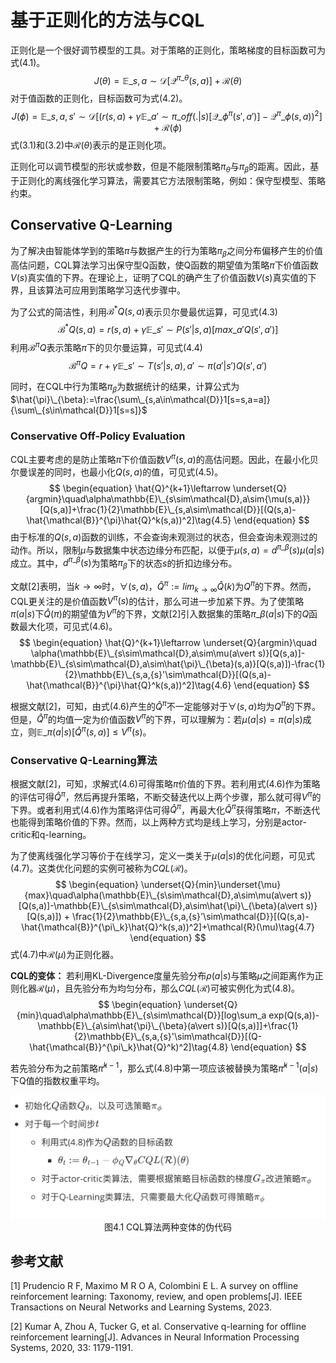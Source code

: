# 基于正则化的方法与CQL

正则化是一个很好调节模型的工具。对于策略的正则化，策略梯度的目标函数可为式(4.1)。
$$
\begin{equation}
J(\theta)=\mathbb{E}\_{s,a\sim\mathcal{D}}[\mathcal{Q}^{\pi\_{\theta}}(s,a)]+\mathcal{R}(\theta)\tag{4.1}
\end{equation}
$$
对于值函数的正则化，目标函数可为式(4.2)。
$$
\begin{equation}
J(\phi)=\mathbb{E}\_{s,a,{s}'\sim\mathcal{D}}[(r(s,a)+\gamma\mathbb{E}\_{{a}'\sim\pi\_{off}(.\vert s)}[\mathcal{Q}\_{\phi}^{\pi}({s}',{a}')]-\mathcal{Q}^{\pi}\_{\phi}(s,a))^2]+\mathcal{R}(\phi)\tag{4.2}
\end{equation}
$$
式(3.1)和(3.2)中$\mathcal{R}(\theta)$表示的是正则化项。

正则化可以调节模型的形状或参数，但是不能限制策略$\pi_{\theta}$与$\pi_{\beta}$的距离。因此，基于正则化的离线强化学习算法，需要其它方法限制策略，例如：保守型模型、策略约束。



## Conservative Q-Learning

为了解决由智能体学到的策略$\pi$与数据产生的行为策略$\pi_{\beta}$之间分布偏移产生的价值高估问题，CQL算法学习出保守型Q函数，使Q函数的期望值为策略$\pi$下价值函数$V(s)$真实值的下界。在理论上，证明了CQL的确产生了价值函数$V(s)$真实值的下界，且该算法可应用到策略学习迭代步骤中。

为了公式的简洁性，利用$\mathcal{B}^*Q(s,a)$表示贝尔曼最优运算，可见式(4.3)
$$
\mathcal{B}^*Q(s,a)=r(s,a)+\gamma\mathbb{E}\_{{s}'\sim P({s}'|s,a)}[max\_{{a}'}Q({s}',{a}')]\tag{4.3}
$$
利用$\mathcal{B}^{\pi}Q$表示策略$\pi$下的贝尔曼运算，可见式(4.4)
$$
\mathcal{B}^{\pi}Q=r + \gamma \mathbb{E}\_{{s}'\sim T({s}'\vert s,a),{a}'\sim\pi({a}'\vert{s}')}Q({s}',{a}')\tag{4.4}
$$

同时，在CQL中行为策略$\pi_{\beta}$为数据统计的结果，计算公式为$\hat{\pi}\_{\beta}:=\frac{\sum\_{s,a\in\mathcal{D}}1[s=s,a=a]}{\sum\_{s\in\mathcal{D}}1[s=s]}$

### Conservative Off-Policy Evaluation

CQL主要考虑的是防止策略$\pi$下价值函数$V^{\pi}(s,a)$的高估问题。因此，在最小化贝尔曼误差的同时，也最小化$Q(s,a)$的值，可见式(4.5)。
$$
\begin{equation}
\hat{Q}^{k+1}\leftarrow \underset{Q}{argmin}\quad\alpha\mathbb{E}\_{s\sim\mathcal{D},a\sim{\mu(s,a)}}[Q(s,a)]+\frac{1}{2}\mathbb{E}\_{s,a\sim\mathcal{D}}[(Q(s,a)-\hat{\mathcal{B}}^{\pi}\hat{Q}^k(s,a))^2]\tag{4.5}
\end{equation}
$$
由于标准的$Q(s,a)$函数的训练，不会查询未观测过的状态，但会查询未观测过的动作。所以，限制$\mu$与数据集中状态边缘分布匹配，以便于$\mu(s,a)=d^{\pi\_{\beta}}(s)\mu(a\vert s)$成立。其中，$d^{\pi\_{\beta}}(s)$为策略$\pi_{\beta}$下的状态$s$的折扣边缘分布。

文献[2]表明，当$k\to\infty$时，$\forall(s,a)$，$\hat{Q}^{\pi}:=lim_{k\to\infty}\hat{Q}(k)$为$Q^{\pi}$的下界。然而，CQL更关注的是价值函数$V^{\pi}(s)$的估计，那么可进一步加紧下界。为了使策略$\pi(a|s)$下$\hat{Q}(\pi)$的期望值为$V^{\pi}$的下界，文献[2]引入数据集的策略$\pi\_{\beta}(a\vert s)$下的$Q$函数最大化项，可见式(4.6)。
$$
\begin{equation}
\hat{Q}^{k+1}\leftarrow \underset{Q}{argmin}\quad \alpha(\mathbb{E}\_{s\sim\mathcal{D},a\sim\mu(a\vert s)}[Q(s,a)]-\mathbb{E}\_{s\sim\mathcal{D},a\sim\hat{\pi}\_{\beta}(s,a)}[Q(s,a)])-\frac{1}{2}\mathbb{E}\_{s,a,{s}'\sim\mathcal{D}}[(Q(s,a)-\hat{\mathcal{B}}^{\pi}\hat{Q}^k(s,a))^2]\tag{4.6}
\end{equation}
$$

根据文献[2]，可知，由式(4.6)产生的$\hat{Q}^{\pi}$不一定能够对于$\forall(s,a)$均为$Q^{\pi}$的下界。但是，$\hat{Q}^{\pi}$的均值一定为价值函数$V^{\pi}$的下界，可以理解为：若$\mu(a\vert s)=\pi(a\vert s)$成立，则$\mathbb{E}\_{\pi(a\vert s)}[\hat{Q}^{\pi}(s,a)]\le V^{\pi}(s)$。




### Conservative Q-Learning算法

根据文献[2]，可知，求解式(4.6)可得策略$\pi$价值的下界。若利用式(4.6)作为策略的评估可得$\hat{Q}^{\pi}$，然后再提升策略，不断交替迭代以上两个步骤，那么就可得$V^{\pi}$的下界。或者利用式(4.6)作为策略评估可得$\hat{Q}^{\pi}$，再最大化$\hat{Q}^{\pi}$获得策略$\pi$，不断迭代也能得到策略价值的下界。然而，以上两种方式均是线上学习，分别是actor-critic和q-learning。

为了使离线强化学习等价于在线学习，定义一类关于$\mu(a\vert s)$的优化问题，可见式(4.7)。这类优化问题的实例可被称为$CQL(\mathcal{R})$。
$$
\begin{equation}
\underset{Q}{min}\underset{\mu}{max}\quad\alpha(\mathbb{E}\_{s\sim\mathcal{D},a\sim\mu(a\vert s)}[Q(s,a)]-\mathbb{E}\_{s\sim\mathcal{D},a\sim\hat{\pi}\_{\beta}(a\vert s)}[Q(s,a)]) + \frac{1}{2}\mathbb{E}\_{s,a,{s}'\sim\mathcal{D}}[(Q(s,a)-\hat{\mathcal{B}}^{\pi\_k}\hat{Q}^k(s,a))^2]+\mathcal{R}(\mu)\tag{4.7}
\end{equation}
$$
式(4.7)中$\mathcal{R}(\mu)$为正则化器。

**CQL的变体：** 若利用KL-Divergence度量先验分布$\rho(a\vert s)$与策略$\mu$之间距离作为正则化器$\mathcal{R}(\mu)$，且先验分布为均匀分布，那么$CQL(\mathcal{R})$可被实例化为式(4.8)。
$$
\begin{equation}
\underset{Q}{min}\quad\alpha\mathbb{E}\_{s\sim\mathcal{D}}[log\sum_a exp(Q(s,a))-\mathbb{E}\_{a\sim\hat{\pi}\_{\beta}(a\vert s)}[Q(s,a)]]+\frac{1}{2}\mathbb{E}\_{s,a,{s}'\sim\mathcal{D}}[(Q-\hat{\mathcal{B}}^{\pi\_k}\hat{Q}^k)^2]\tag{4.8}
\end{equation}
$$

若先验分布为之前策略$\hat{\pi}^{k-1}$，那么式(4.8)中第一项应该被替换为策略$\hat{\pi}^{k-1}(a\vert s)$下Q值的指数权重平均。


<div align="center">
  <img src="./img/CQL.png" width=600 />
</div>
<div align="center">
  图4.1 CQL算法两种变体的伪代码
</div>




## 参考文献

[1] Prudencio R F, Maximo M R O A, Colombini E L. A survey on offline reinforcement learning: Taxonomy, review, and open problems[J]. IEEE Transactions on Neural Networks and Learning Systems, 2023.

[2] Kumar A, Zhou A, Tucker G, et al. Conservative q-learning for offline reinforcement learning[J]. Advances in Neural Information Processing Systems, 2020, 33: 1179-1191.
